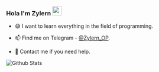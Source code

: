 ### Hola I'm Zylern <img src="https://media.giphy.com/media/hvRJCLFzcasrR4ia7z/giphy.gif" width="25px">

- 😅 I want to learn everything in the field of programming.

- 📫 Find me on Telegram - [@Zylern_OP](https://t.me/Zylern_OP).

- 🤗 Contact me if you need help.

![Github Stats](https://github-readme-stats.vercel.app/api?username=Zylern&theme=buefy&show_icons=true)
